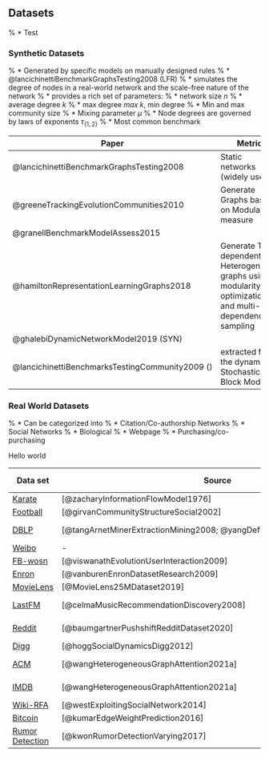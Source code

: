 ## Datasets

% * Test



### Synthetic Datasets

% * Generated by specific models on manually designed rules 
% * @lancichinettiBenchmarkGraphsTesting2008 (LFR)
%   * simulates the degree of nodes in a real-world network and the scale-free nature of the network
%   * provides a rich set of parameters:
%     * network size $n$
%     * average degree $k$
%     * max degree $max\;k$, min degree
%     * Min and max community size
%     * Mixing parameter $\mu$
%     * Node degrees are governed by laws of exponents $\tau_{\{1, 2\}}$
%   * Most common benchmark



| Paper                                           | Metric                                                                                                   |
| ----------------------------------------------- | -------------------------------------------------------------------------------------------------------- |
| @lancichinettiBenchmarkGraphsTesting2008        | Static networks (widely used)                                                                            |
| @greeneTrackingEvolutionCommunities2010         | Generate Graphs based on Modularity measure                                                              |
| @granellBenchmarkModelAssess2015                |                                                                                                          |
| @hamiltonRepresentationLearningGraphs2018       | Generate Time dependent Heterogeneous graphs using modularity optimization and multi-dependency sampling |
| @ghalebiDynamicNetworkModel2019 (SYN)           |                                                                                                          |
| @lancichinettiBenchmarksTestingCommunity2009 () | extracted from the dynamic Stochastic Block Model                                                        |

### Real World Datasets

% * Can be categorized into
%   * Citation/Co-authorship Networks
%   * Social Networks
%   * Biological
%   * Webpage
%   * Purchasing/co-purchasing

Hello world

| Data set                                                                                     | Source                                                                    | Nodes&nbsp;&nbsp;&nbsp;&nbsp;&nbsp;&nbsp;&nbsp;&nbsp;&nbsp; | Edges&nbsp;&nbsp;&nbsp;&nbsp;&nbsp;&nbsp; | Node Attributes&nbsp;&nbsp;&nbsp;&nbsp;&nbsp;&nbsp;&nbsp;&nbsp;&nbsp;&nbsp; |
| -------------------------------------------------------------------------------------------- | ------------------------------------------------------------------------- | ----------------------------------------------------------- | ----------------------------------------- | --------------------------------------------------------------------------- |
| [Karate](http://konect.cc/networks/ucidata-zachary/)                                         | [@zacharyInformationFlowModel1976]                                        | 34 (U)                                                      | 78                                        | -                                                                           |
| [Football](https://networkrepository.com/misc-football.php)                                  | [@girvanCommunityStructureSocial2002]                                     | 115 (C)                                                     | 613                                       | -                                                                           |
| [DBLP](https://www.aminer.org/citation)                                                      | [@tangArnetMinerExtractionMining2008; @yangDefiningEvaluatingNetwork2012] | 0.42M (PACT)                                                | 1.34M                                     | 33 (CT)                                                                     |
| [Weibo](http://www.wise2012.cs.ucy.ac.cy/challenge.html)                                     | -                                                                         | 8.3M (UT)                                                   | 49M                                       | 33 (T)                                                                      |
| [FB-wosn](http://socialnetworks.mpi-sws.org/datasets.html)                                   | [@viswanathEvolutionUserInteraction2009]                                  | 64K (UP)                                                    | 1.3M                                      | - (T)                                                                       |
| [Enron](https://www.cs.cmu.edu/~enron/)                                                      | [@vanburenEnronDatasetResearch2009]                                       | 1.15M (UE)                                                  | 298K                                      | 2 (CT)                                                                      |
| [MovieLens](https://grouplens.org/datasets/movielens/25m/)                                   | [@MovieLens25MDataset2019]                                                | 224K (UM)                                                   | 25M                                       | 7 (CT)                                                                      |
| [LastFM](http://ocelma.net/MusicRecommendationDataset/lastfm-1K.html)                        | [@celmaMusicRecommendationDiscovery2008]                                  | 272K (UAS)                                                  | 350K                                      | 2 (CT)                                                                      |
| [Reddit](https://zenodo.org/record/3608135)                                                  | [@baumgartnerPushshiftRedditDataset2020]                                  | 61M (USPC)                                                  | 1.2B                                      | 39 (CT)                                                                     |
| [Digg](https://www.isi.edu/~lerman/downloads/digg2009.html)                                  | [@hoggSocialDynamicsDigg2012]                                             | 142K (US)                                                   | 3.7M                                      | 3 (T)                                                                       |
| [ACM](https://github.com/Jhy1993/HAN)                                                        | [@wangHeterogeneousGraphAttention2021a]                                   | 3,025 (APS)                                                 | 2M                                        | 1830 (CT)                                                                   |
| [IMDB](https://github.com/Jhy1993/HAN)                                                       | [@wangHeterogeneousGraphAttention2021a]                                   | 4,780 (MAD)                                                 | 119K                                      | 1232 (CT)                                                                   |
| [Wiki-RFA](https://snap.stanford.edu/data/wiki-RfA.html)                                     | [@westExploitingSocialNetwork2014]                                        | 10K (U)                                                     | 159K                                      | 5 (CT)                                                                      |
| [Bitcoin](https://snap.stanford.edu/data/soc-sign-bitcoin-otc.html)                          | [@kumarEdgeWeightPrediction2016]                                          | 5K (U)                                                      | 35K                                       | 2 (T)                                                                       |
| [Rumor Detection](https://journals.plos.org/plosone/article?id=10.1371/journal.pone.0168344) | [@kwonRumorDetectionVarying2017]                                          | 54M (UT)                                                    | 1.9B                                      | 22 (T)                                                                      |
